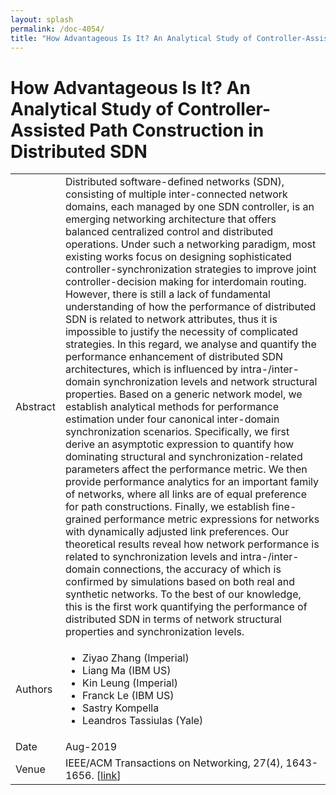 ```yaml
---
layout: splash
permalink: /doc-4054/
title: "How Advantageous Is It? An Analytical Study of Controller-Assisted Path Construction in Distributed SDN"
---
```


# How Advantageous Is It? An Analytical Study of Controller-Assisted Path Construction in Distributed SDN

<table>
    <tbody>
    <tr>
        <td>Abstract</td>
        <td>Distributed software-defined networks (SDN), consisting of multiple inter-connected network domains, each managed by one SDN controller, is an emerging networking architecture that offers balanced centralized control and distributed operations. Under such a networking paradigm, most existing works focus on designing sophisticated controller-synchronization strategies to improve joint controller-decision making for interdomain routing. However, there is still a lack of fundamental understanding of how the performance of distributed SDN is related to network attributes, thus it is impossible to justify the necessity of complicated strategies. In this regard, we analyse and quantify the performance enhancement of distributed SDN architectures, which is influenced by intra-/inter-domain synchronization levels and network structural properties. Based on a generic network model, we establish analytical methods for performance estimation under four canonical inter-domain synchronization scenarios. Specifically, we first derive an asymptotic expression to quantify how dominating structural and synchronization-related parameters affect the performance metric. We then provide performance analytics for an important family of networks, where all links are of equal preference for path constructions. Finally, we establish fine-grained performance metric expressions for networks with dynamically adjusted link preferences. Our theoretical results reveal how network performance is related to synchronization levels and intra-/inter-domain connections, the accuracy of which is confirmed by simulations based on both real and synthetic networks. To the best of our knowledge, this is the first work quantifying the performance of distributed SDN in terms of network structural properties and synchronization levels.</td>
    </tr>
    <tr>
        <td>Authors</td>
        <td>
            <ul>
                <li>Ziyao Zhang (Imperial)</li>
                <li>Liang Ma (IBM US)</li>
                <li>Kin Leung (Imperial)</li>
                <li>Franck Le (IBM US)</li>
                <li>Sastry Kompella</li>
                <li>Leandros Tassiulas (Yale)</li>
            </ul>
        </td>
    </tr>
    <tr>
        <td>Date</td>
        <td>Aug-2019</td>
    </tr>
    <tr>
        <td>Venue</td>
        <td>IEEE/ACM Transactions on Networking, 27(4), 1643-1656. [<a href="https://ieeexplore.ieee.org/document/8755338">link</a>]</td>
    </tr>
    </tbody>
</table>
